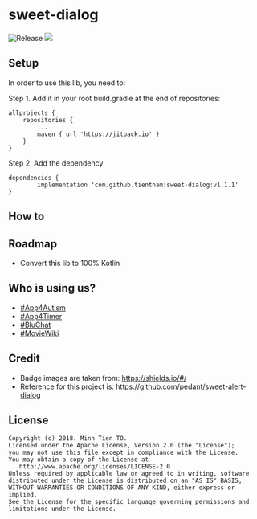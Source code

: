 # sweet-dialog
![Release](https://img.shields.io/badge/build-pass-green.svg)
![](https://img.shields.io/badge/dialog-lovely-orange.svg)
## Setup

In order to use this lib, you need to:

Step 1. Add it in your root build.gradle at the end of repositories:

	allprojects {
		repositories {
			...
			maven { url 'https://jitpack.io' }
		}
	}
  
Step 2. Add the dependency

	dependencies {
	        implementation 'com.github.tientham:sweet-dialog:v1.1.1'
	}

## How to

## Roadmap

- Convert this lib to 100% Kotlin

## Who is using us?

- [#App4Autism](https://play.google.com/store/apps/details?id=vn.tientham.visualsupportforautism)
- [#App4Timer](https://play.google.com/store/apps/details?id=tientham.androidtimer)
- [#BluChat](https://play.google.com/store/apps/details?id=tientham.bluetoothdemo)
- [#MovieWiki](https://play.google.com/store/apps/details?id=tientham.movie_wiki)

## Credit

- Badge images are taken from: https://shields.io/#/
- Reference for this project is: https://github.com/pedant/sweet-alert-dialog

## License
	Copyright (c) 2018. Minh Tien TO.
	Licensed under the Apache License, Version 2.0 (the "License");
	you may not use this file except in compliance with the License.
	You may obtain a copy of the License at
	   http://www.apache.org/licenses/LICENSE-2.0
	Unless required by applicable law or agreed to in writing, software
	distributed under the License is distributed on an "AS IS" BASIS,
	WITHOUT WARRANTIES OR CONDITIONS OF ANY KIND, either express or implied.
	See the License for the specific language governing permissions and
	limitations under the License.




